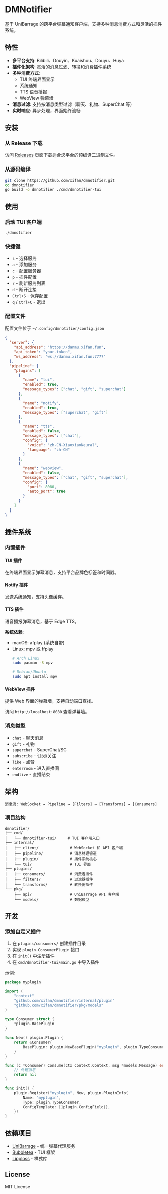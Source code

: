 # DMNotifier

基于 UniBarrage 的跨平台弹幕通知客户端，支持多种消息消费方式和灵活的插件系统。

## 特性

- **多平台支持**: Bilibili、Douyin、Kuaishou、Douyu、Huya
- **插件化架构**: 灵活的消息过滤、转换和消费插件系统
- **多种消费方式**:
  - TUI 终端界面显示
  - 系统通知
  - TTS 语音播报
  - WebView 弹幕墙
- **消息过滤**: 支持按消息类型过滤（聊天、礼物、SuperChat 等）
- **实时响应**: 异步处理，界面始终流畅

## 安装

### 从 Release 下载

访问 [Releases](https://github.com/xifan/dmnotifier/releases) 页面下载适合您平台的预编译二进制文件。

### 从源码编译

```bash
git clone https://github.com/xifan/dmnotifier.git
cd dmnotifier
go build -o dmnotifier ./cmd/dmnotifier-tui
```

## 使用

### 启动 TUI 客户端

```bash
./dmnotifier
```

### 快捷键

- `s` - 选择服务
- `a` - 添加服务
- `c` - 配置服务器
- `p` - 插件配置
- `r` - 刷新服务列表
- `d` - 断开连接
- `Ctrl+S` - 保存配置
- `q` / `Ctrl+C` - 退出

### 配置文件

配置文件位于 `~/.config/dmnotifier/config.json`

```json
{
  "server": {
    "api_address": "https://danmu.xifan.fun",
    "api_token": "your-token",
    "ws_address": "ws://danmu.xifan.fun:7777"
  },
  "pipeline": {
    "plugins": [
      {
        "name": "tui",
        "enabled": true,
        "message_types": ["chat", "gift", "superchat"]
      },
      {
        "name": "notify",
        "enabled": true,
        "message_types": ["superchat", "gift"]
      },
      {
        "name": "tts",
        "enabled": false,
        "message_types": ["chat"],
        "config": {
          "voice": "zh-CN-XiaoxiaoNeural",
          "language": "zh-CN"
        }
      },
      {
        "name": "webview",
        "enabled": false,
        "message_types": ["chat", "gift", "superchat"],
        "config": {
          "port": 8080,
          "auto_port": true
        }
      }
    ]
  }
}
```

## 插件系统

### 内置插件

#### TUI 插件
在终端界面显示弹幕消息，支持平台品牌色标签和时间戳。

#### Notify 插件
发送系统通知，支持头像缓存。

#### TTS 插件
语音播报弹幕消息，基于 Edge TTS。

**系统依赖**:
- macOS: afplay (系统自带)
- Linux: mpv 或 ffplay
  ```bash
  # Arch Linux
  sudo pacman -S mpv

  # Debian/Ubuntu
  sudo apt install mpv
  ```

#### WebView 插件
提供 Web 界面的弹幕墙，支持自动端口查找。

访问 `http://localhost:8080` 查看弹幕墙。

### 消息类型

- `chat` - 聊天消息
- `gift` - 礼物
- `superchat` - SuperChat/SC
- `subscribe` - 订阅/关注
- `like` - 点赞
- `enterroom` - 进入直播间
- `endlive` - 直播结束

## 架构

```
消息流: WebSocket → Pipeline → [Filters] → [Transforms] → [Consumers]
```

### 项目结构

```
dmnotifier/
├── cmd/
│   └── dmnotifier-tui/     # TUI 客户端入口
├── internal/
│   ├── client/              # WebSocket 和 API 客户端
│   ├── pipeline/            # 消息处理管道
│   ├── plugin/              # 插件系统核心
│   └── tui/                 # TUI 界面
├── plugins/
│   ├── consumers/           # 消费者插件
│   ├── filters/             # 过滤器插件
│   └── transforms/          # 转换器插件
└── pkg/
    ├── api/                 # UniBarrage API 客户端
    └── models/              # 数据模型
```

## 开发

### 添加自定义插件

1. 在 `plugins/consumers/` 创建插件目录
2. 实现 `plugin.ConsumerPlugin` 接口
3. 在 `init()` 中注册插件
4. 在 `cmd/dmnotifier-tui/main.go` 中导入插件

示例:

```go
package myplugin

import (
    "context"
    "github.com/xifan/dmnotifier/internal/plugin"
    "github.com/xifan/dmnotifier/pkg/models"
)

type Consumer struct {
    *plugin.BasePlugin
}

func New() plugin.Plugin {
    return &Consumer{
        BasePlugin: plugin.NewBasePlugin("myplugin", plugin.TypeConsumer),
    }
}

func (c *Consumer) Consume(ctx context.Context, msg *models.Message) error {
    // 处理消息
    return nil
}

func init() {
    plugin.Register("myplugin", New, plugin.PluginInfo{
        Name: "myplugin",
        Type: plugin.TypeConsumer,
        ConfigTemplate: []plugin.ConfigField{},
    })
}
```

## 依赖项目

- [UniBarrage](https://github.com/BarryWangQwQ/UniBarrage) - 统一弹幕代理服务
- [Bubbletea](https://github.com/charmbracelet/bubbletea) - TUI 框架
- [Lipgloss](https://github.com/charmbracelet/lipgloss) - 样式库

## License

MIT License
